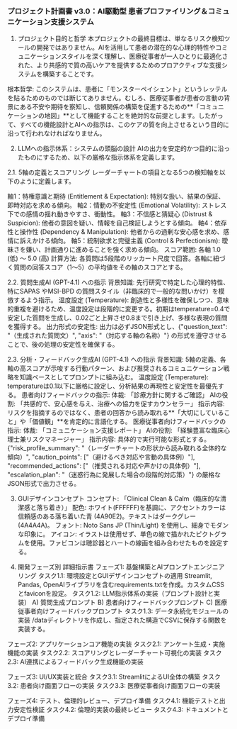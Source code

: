 ### プロジェクト計画書 v3.0：AI駆動型 患者プロファイリング＆コミュニケーション支援システム

1. プロジェクト目的と哲学
本プロジェクトの最終目標は、単なるリスク検知ツールの開発ではありません。AIを活用して患者の潜在的な心理的特性やコミュニケーションスタイルを深く理解し、医療従事者が一人ひとりに最適化された、より共感的で質の高いケアを提供するためのプロアクティブな支援システムを構築することです。

根本哲学:
このシステムは、患者に「モンスターペイシェント」というレッテルを貼るためのものでは断じてありません。むしろ、医療従事者が患者の言動の背景にある不安や期待を察知し、信頼関係の構築を促進するための**「コミュニケーションの地図」**として機能することを絶対的な前提とします。したがって、すべての機能設計とAIへの指示は、このケアの質を向上させるという目的に沿って行われなければなりません。

2. LLMへの指示体系：システムの頭脳の設計
AIの出力を安定的かつ目的に沿ったものにするため、以下の厳格な指示体系を定義します。

2.1. 5軸の定義とスコアリング
レーダーチャートの項目となる5つの検知軸を以下のように定義します。

軸1：特権意識と期待 (Entitlement & Expectation): 特別な扱い、結果の保証、即時対応を求める傾向。
軸2：情動の不安定性 (Emotional Volatility): ストレス下での感情の揺れ動きやすさ、衝動性。
軸3：不信感と猜疑心 (Distrust & Suspicion): 他者の意図を疑い、情報を自己検証しようとする傾向。
軸4：依存性と操作性 (Dependency & Manipulation): 他者からの過剰な安心感を求め、感情に訴えかける傾向。
軸5：統制欲求と完璧主義 (Control & Perfectionism): 曖昧さを嫌い、計画通りに進めることを強く求める傾向。
スコア範囲: 各軸 1.0 (低) 〜 5.0 (高)
計算方法: 各質問は5段階のリッカート尺度で回答。各軸に紐づく質問の回答スコア（1〜5）の平均値をその軸のスコアとする。

2.2. 質問生成AI (GPT-4.1) への指示
背景知識: 先行研究で特定した心理的特性、特にSAPAS やMSI-BPD の質問スタイル（非臨床的で一般的な問いかけ）を模倣するよう指示。
温度設定 (Temperature): 創造性と多様性を確保しつつ、意味的重複を避けるため、温度設定は段階的に変更する。初期はtemperature=0.4で安定した質問を生成し、0.02ごと上昇させ0.8まで引き上げ、多様な表現の質問を獲得する。
出力形式の安定性: 出力は必ずJSON形式とし、{"question_text": "（生成された質問文）", "axis": "（対応する軸の名称）"} の形式を遵守させることで、後の処理の安定性を確保する。

2.3. 分析・フィードバック生成AI (GPT-4.1) への指示
背景知識: 5軸の定義、各軸の高スコアが示唆する行動パターン、および推奨されるコミュニケーション戦略を知識ベースとしてプロンプトに組み込む。
温度設定 (Temperature): temperatureは0.1以下に厳格に設定し、分析結果の再現性と安定性を最優先する。
患者向けフィードバックの指示:
体裁: 「診療方針に関するご確認」
AIの役割: 「共感的で、安心感を与え、治療への協力を促すカウンセラー」
指示内容: リスクを指摘するのではなく、患者の回答から読み取れる**「大切にしていること」や「価値観」**を肯定的に言語化する。
医療従事者向けフィードバックの指示:
体裁: 「コミュニケーション支援レポート」
AIの役割: 「経験豊富な臨床心理士兼リスクマネージャー」
指示内容: 具体的で実行可能な形式とする。{"risk_profile_summary": "（レーダーチャートの形状から読み取れる全体的な傾向）", "caution_points": ["（避けるべき対応や言動の具体例）"], "recommended_actions": ["（推奨される対応や声かけの具体例）"], "escalation_plan": "（迷惑行為に発展した場合の段階的対応策）"} の厳格なJSON形式で出力させる。

3. GUIデザインコンセプト
コンセプト: 「Clinical Clean & Calm（臨床的な清潔感と落ち着き）」
配色: ホワイト(FFFFFF)を基調に、アクセントカラーは信頼感のある落ち着いた青 (4A90E2)。テキストはダークグレー (4A4A4A)。
フォント: Noto Sans JP (Thin/Light) を使用し、細身でモダンな印象に。
アイコン: イラストは使用せず、単色の線で描かれたピクトグラムを使用。ファビコンは聴診器とハートの線画を組み合わせたものを設定する。

4. 開発フェーズ別 詳細指示書
フェーズ1: 基盤構築とAIプロンプトエンジニアリング
タスク1.1: 環境設定とGUIデザインコンセプトの適用
Streamlit, Pandas, OpenAIライブラリを含むrequirements.txtを作成。カスタムCSSとfaviconを設定。
タスク1.2: LLM指示体系の実装（プロンプト設計と実装）
A) 質問生成プロンプト
B) 患者向けフィードバックプロンプト
C) 医療従事者向けフィードバックプロンプト
タスク1.3: データ永続化モジュールの実装
/dataディレクトリを作成し、指定された構造でCSVに保存する関数を実装する。

フェーズ2: アプリケーションコア機能の実装
タスク2.1: アンケート生成・実施機能の実装
タスク2.2: スコアリングとレーダーチャート可視化の実装
タスク2.3: AI連携によるフィードバック生成機能の実装

フェーズ3: UI/UX実装と統合
タスク3.1: StreamlitによるUI全体の構築
タスク3.2: 患者向け画面フローの実装
タスク3.3: 医療従事者向け画面フローの実装

フェーズ4: テスト、倫理的レビュー、デプロイ準備
タスク4.1: 機能テストと出力安定性検証
タスク4.2: 倫理的実装の最終レビュー
タスク4.3: ドキュメントとデプロイ準備

